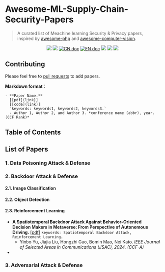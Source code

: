 # Awesome-ML-Supply-Chain-Security-Papers
> A curated list of Meachine learning Security & Privacy papers, inspired by [awesome-php](https://github.com/ziadoz/awesome-php) and [awesome-computer-vision](https://github.com/jbhuang0604/awesome-computer-vision).

<p align='center'>
<img src="https://img.shields.io/github/stars/Allenpandas/Awesome-ML-Supply-Chain-Security-Papers.svg">
<img src="https://img.shields.io/github/forks/Allenpandas/Awesome-ML-Supply-Chain-Security-Papers.svg">
<a href="README.zh-CN.md"><img src="https://img.shields.io/badge/文档-中文版-blue.svg" alt="CN doc"></a>
<a href="README.md"><img src="https://img.shields.io/badge/document-English-blue.svg" alt="EN doc"></a>
<img src="https://img.shields.io/github/repo-size/Allenpandas/Awesome-ML-Supply-Chain-Security-Papers.svg">
<img src="https://img.shields.io/github/issues/Allenpandas/Awesome-ML-Supply-Chain-Security-Papers.svg">
<img src="https://img.shields.io/github/issues-pr/Allenpandas/Awesome-ML-Supply-Chain-Security-Papers.svg">
</p>

## Contributing

Please feel free to [pull requests](https://github.com/Allenpandas/Awesome-ML-Supply-Chain-Security-Papers/pulls) to add papers.

**Markdown format：**

```
- **Paper Name.**
  [[pdf](link)]
  [[code](link)]
  `keywords: keywords1, keywords2, keywords3.`
  - Author 1, Author 2, and Author 3. *conference name (abbr), year. (CCF Rank)*
```

## Table of Contents



## List of Papers



### 1. Data Poisoning Attack & Defense

### 2. Backdoor Attack & Defense

#### 2.1. Image Classification

#### 2.2. Object Detection

#### 2.3. Reinforcement Learning

- **A Spatiotemporal Backdoor Attack Against Behavior-Oriented Decision Makers in Metaverse: From Perspective of Autonomous Driving.** [[pdf](https://ieeexplore.ieee.org/abstract/document/10368076)] `keywords: Spatiotemporal Backdoor Attack, Reinforcement Learning.`
  - Yinbo Yu, Jiajia Liu, Hongzhi Guo, Bomin Mao, Nei Kato. *IEEE Journal of Selected Areas in Communications (JSAC), 2024. (CCF-A)* 
- 

### 3. Adversarial Attack & Defense

